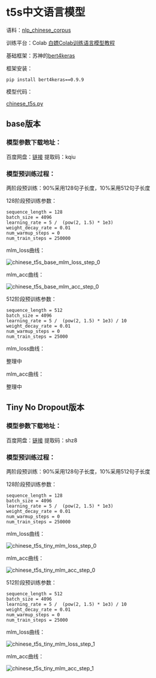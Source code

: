 t5s中文语言模型
===========================

语料：[nlp_chinese_corpus](https://github.com/brightmart/nlp_chinese_corpus)

训练平台：Colab [白嫖Colab训练语言模型教程](https://github.com/genggui001/everyone_can_pretrain_language_model)

基础框架：苏神的[bert4keras](https://github.com/bojone/bert4keras)

框架安装：

```
pip install bert4keras==0.9.9
```

模型代码：

[chinese_t5s.py](chinese_t5s.py)

## base版本

### 模型参数下载地址：

百度网盘：[链接](https://pan.baidu.com/s/1SLc_0yfEAukdGB2ctfEgTQ) 提取码：kqiu

### 模型预训练过程：

两阶段预训练：90%采用128句子长度，10%采用512句子长度

128阶段预训练参数：

```
sequence_length = 128
batch_size = 4096
learning_rate = 5 /  (pow(2, 1.5) * 1e3)
weight_decay_rate = 0.01
num_warmup_steps = 0
num_train_steps = 250000
```

mlm_loss曲线：

![chinese_t5s_base_mlm_loss_step_0](images/chinese_t5s_base_mlm_loss_step_0.png)

mlm_acc曲线：

![chinese_t5s_base_mlm_acc_step_0](images/chinese_t5s_base_mlm_acc_step_0.png)

512阶段预训练参数：

```
sequence_length = 512
batch_size = 4096
learning_rate = 5 /  (pow(2, 1.5) * 1e3) / 10
weight_decay_rate = 0.01
num_warmup_steps = 0
num_train_steps = 25000
```

mlm_loss曲线：

整理中

mlm_acc曲线：

整理中


## Tiny No Dropout版本

### 模型参数下载地址：

百度网盘：[链接](https://pan.baidu.com/s/1mWZUuEbCb5nbWRdN1TdnKw) 提取码：shz8

### 模型预训练过程：

两阶段预训练：90%采用128句子长度，10%采用512句子长度

128阶段预训练参数：

```
sequence_length = 128
batch_size = 4096
learning_rate = 5 /  (pow(2, 1.5) * 1e3)
weight_decay_rate = 0.01
num_warmup_steps = 0
num_train_steps = 250000
```

mlm_loss曲线：

![chinese_t5s_tiny_mlm_loss_step_0](images/chinese_t5s_tiny_mlm_loss_step_0.png)

mlm_acc曲线：

![chinese_t5s_tiny_mlm_acc_step_0](images/chinese_t5s_tiny_mlm_acc_step_0.png)

512阶段预训练参数：

```
sequence_length = 512
batch_size = 4096
learning_rate = 5 /  (pow(2, 1.5) * 1e3) / 10
weight_decay_rate = 0.01
num_warmup_steps = 0
num_train_steps = 25000
```

mlm_loss曲线：

![chinese_t5s_tiny_mlm_loss_step_1](images/chinese_t5s_tiny_mlm_loss_step_1.png)

mlm_acc曲线：

![chinese_t5s_tiny_mlm_acc_step_1](images/chinese_t5s_tiny_mlm_acc_step_1.png)

